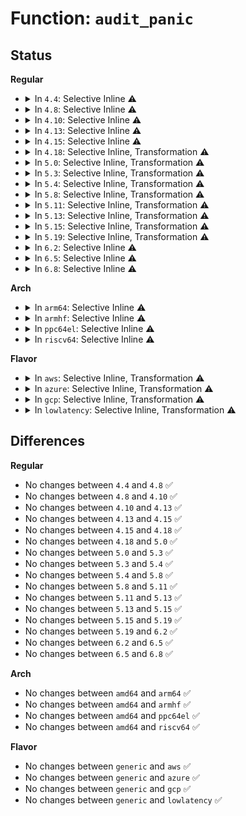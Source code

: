 # Function: <code>audit_panic</code>

## Status
<b>Regular</b>
<ul>
<li>
<details>
<summary>In <code>4.4</code>: Selective Inline ⚠️</summary>

```c
void audit_panic(const char *message);
```

**Collision:** Unique Global

**Inline:** Selective

**Transformation:** False

**Instances:**

```
In kernel/audit.c (ffffffff81120b90)
Location: kernel/audit.c:199
Inline: True
Direct callers:
  - kernel/audit.c:audit_net_init
  - kernel/audit.c:audit_log_task_context
  - kernel/audit.c:audit_log_secctx
  - kernel/auditfilter.c:audit_update_lsm_rules
  - kernel/auditsc.c:audit_log_exit
  - kernel/auditsc.c:audit_log_exit
  - kernel/audit_watch.c:audit_update_watch
  - kernel/audit_watch.c:audit_update_watch
  - kernel/audit_tree.c:audit_tree_init
```
**Symbols:**

```
ffffffff81120b90-ffffffff81120bea: audit_panic (STB_GLOBAL)
```
</details>
</li>
<li>
<details>
<summary>In <code>4.8</code>: Selective Inline ⚠️</summary>

```c
void audit_panic(const char *message);
```

**Collision:** Unique Global

**Inline:** Selective

**Transformation:** False

**Instances:**

```
In kernel/audit.c (ffffffff81128ae0)
Location: kernel/audit.c:197
Inline: True
Direct callers:
  - kernel/audit.c:audit_log_secctx
  - kernel/audit.c:audit_log_task_context
  - kernel/audit.c:audit_net_init
  - kernel/auditfilter.c:audit_update_lsm_rules
  - kernel/auditsc.c:audit_log_exit
  - kernel/auditsc.c:audit_log_execve_info
  - kernel/audit_watch.c:audit_update_watch
  - kernel/audit_watch.c:audit_update_watch
  - kernel/audit_tree.c:audit_tree_init
```
**Symbols:**

```
ffffffff81128ae0-ffffffff81128b3a: audit_panic (STB_GLOBAL)
```
</details>
</li>
<li>
<details>
<summary>In <code>4.10</code>: Selective Inline ⚠️</summary>

```c
void audit_panic(const char *message);
```

**Collision:** Unique Global

**Inline:** Selective

**Transformation:** False

**Instances:**

```
In kernel/audit.c (ffffffff81132740)
Location: kernel/audit.c:203
Inline: True
Direct callers:
  - kernel/audit.c:audit_log_secctx
  - kernel/audit.c:audit_log_task_context
  - kernel/audit.c:audit_net_init
  - kernel/auditfilter.c:audit_update_lsm_rules
  - kernel/auditsc.c:audit_log_exit
  - kernel/auditsc.c:audit_log_execve_info
  - kernel/audit_watch.c:audit_update_watch
  - kernel/audit_watch.c:audit_update_watch
  - kernel/audit_tree.c:audit_tree_init
```
**Symbols:**

```
ffffffff81132740-ffffffff8113279a: audit_panic (STB_GLOBAL)
```
</details>
</li>
<li>
<details>
<summary>In <code>4.13</code>: Selective Inline ⚠️</summary>

```c
void audit_panic(const char *message);
```

**Collision:** Unique Global

**Inline:** Selective

**Transformation:** False

**Instances:**

```
In kernel/audit.c (ffffffff81133ec0)
Location: kernel/audit.c:270
Inline: True
Direct callers:
  - kernel/audit.c:audit_log_secctx
  - kernel/audit.c:audit_log_task_context
  - kernel/audit.c:audit_net_init
  - kernel/auditfilter.c:audit_update_lsm_rules
  - kernel/auditsc.c:audit_log_exit
  - kernel/auditsc.c:audit_log_execve_info
  - kernel/audit_watch.c:audit_update_watch
  - kernel/audit_watch.c:audit_update_watch
  - kernel/audit_tree.c:audit_tree_init
```
**Symbols:**

```
ffffffff81133ec0-ffffffff81133f10: audit_panic (STB_GLOBAL)
```
</details>
</li>
<li>
<details>
<summary>In <code>4.15</code>: Selective Inline ⚠️</summary>

```c
void audit_panic(const char *message);
```

**Collision:** Unique Global

**Inline:** Selective

**Transformation:** False

**Instances:**

```
In kernel/audit.c (ffffffff81140c80)
Location: kernel/audit.c:270
Inline: True
Direct callers:
  - kernel/audit.c:audit_log_task_context
  - kernel/audit.c:audit_net_init
  - kernel/auditfilter.c:audit_update_lsm_rules
  - kernel/auditsc.c:audit_log_exit
  - kernel/auditsc.c:audit_log_execve_info
  - kernel/audit_watch.c:audit_update_watch
  - kernel/audit_watch.c:audit_update_watch
  - kernel/audit_tree.c:audit_tree_init
```
**Symbols:**

```
ffffffff81140c80-ffffffff81140cd0: audit_panic (STB_GLOBAL)
```
</details>
</li>
<li>
<details>
<summary>In <code>4.18</code>: Selective Inline, Transformation ⚠️</summary>

```c
void audit_panic(const char *message);
```

**Collision:** Unique Global

**Inline:** Selective

**Transformation:** True

**Instances:**

```
In kernel/audit.c (0)
Location: kernel/audit.c:313
Inline: True
Direct callers:
  - kernel/audit.c:audit_log_task_context
  - kernel/audit.c:audit_net_init
  - kernel/auditfilter.c:audit_update_lsm_rules
  - kernel/auditsc.c:audit_log_exit
  - kernel/auditsc.c:audit_log_execve_info
  - kernel/audit_watch.c:audit_watch_init
  - kernel/audit_watch.c:audit_update_watch
  - kernel/audit_watch.c:audit_update_watch
  - kernel/audit_fsnotify.c:audit_fsnotify_init
  - kernel/audit_tree.c:audit_tree_init
```
**Symbols:**

```
ffffffff8115244d-ffffffff81152470: audit_panic.cold.23 (STB_LOCAL)
ffffffff8114f650-ffffffff8114f689: audit_panic (STB_GLOBAL)
```
</details>
</li>
<li>
<details>
<summary>In <code>5.0</code>: Selective Inline, Transformation ⚠️</summary>

```c
void audit_panic(const char *message);
```

**Collision:** Unique Global

**Inline:** Selective

**Transformation:** True

**Instances:**

```
In kernel/audit.c (ffffffff8115c348)
Location: kernel/audit.c:309
Inline: True
Direct callers:
  - kernel/audit.c:audit_log_task_context
  - kernel/audit.c:audit_net_init
  - kernel/auditfilter.c:audit_update_lsm_rules
  - kernel/auditsc.c:audit_log_exit
  - kernel/auditsc.c:audit_log_execve_info
  - kernel/audit_watch.c:audit_watch_init
  - kernel/audit_watch.c:audit_update_watch
  - kernel/audit_watch.c:audit_update_watch
  - kernel/audit_fsnotify.c:audit_fsnotify_init
  - kernel/audit_tree.c:audit_tree_init
```
**Symbols:**

```
ffffffff8115f0f5-ffffffff8115f118: audit_panic.cold.23 (STB_LOCAL)
ffffffff8115c330-ffffffff8115c369: audit_panic (STB_GLOBAL)
```
</details>
</li>
<li>
<details>
<summary>In <code>5.3</code>: Selective Inline, Transformation ⚠️</summary>

```c
void audit_panic(const char *message);
```

**Collision:** Unique Global

**Inline:** Selective

**Transformation:** True

**Instances:**

```
In kernel/audit.c (ffffffff81168a19)
Location: kernel/audit.c:296
Inline: True
Direct callers:
  - kernel/audit.c:audit_log_task_context
  - kernel/audit.c:audit_net_init
  - kernel/auditfilter.c:audit_update_lsm_rules
  - kernel/auditsc.c:audit_log_exit
  - kernel/auditsc.c:audit_log_execve_info
  - kernel/audit_watch.c:audit_watch_init
  - kernel/audit_watch.c:audit_update_watch
  - kernel/audit_watch.c:audit_update_watch
  - kernel/audit_fsnotify.c:audit_fsnotify_init
  - kernel/audit_tree.c:audit_tree_init
```
**Symbols:**

```
ffffffff8116b6e7-ffffffff8116b70a: audit_panic.cold (STB_LOCAL)
ffffffff81168a00-ffffffff81168a3b: audit_panic (STB_GLOBAL)
```
</details>
</li>
<li>
<details>
<summary>In <code>5.4</code>: Selective Inline, Transformation ⚠️</summary>

```c
void audit_panic(const char *message);
```

**Collision:** Unique Global

**Inline:** Selective

**Transformation:** True

**Instances:**

```
In kernel/audit.c (ffffffff811748b9)
Location: kernel/audit.c:296
Inline: True
Direct callers:
  - kernel/audit.c:audit_log_task_context
  - kernel/audit.c:audit_net_init
  - kernel/auditfilter.c:audit_update_lsm_rules
  - kernel/auditsc.c:audit_log_exit
  - kernel/auditsc.c:audit_log_execve_info
  - kernel/audit_watch.c:audit_watch_init
  - kernel/audit_watch.c:audit_update_watch
  - kernel/audit_watch.c:audit_update_watch
  - kernel/audit_fsnotify.c:audit_fsnotify_init
  - kernel/audit_tree.c:audit_tree_init
```
**Symbols:**

```
ffffffff811775c7-ffffffff811775ea: audit_panic.cold (STB_LOCAL)
ffffffff811748a0-ffffffff811748db: audit_panic (STB_GLOBAL)
```
</details>
</li>
<li>
<details>
<summary>In <code>5.8</code>: Selective Inline, Transformation ⚠️</summary>

```c
void audit_panic(const char *message);
```

**Collision:** Unique Global

**Inline:** Selective

**Transformation:** True

**Instances:**

```
In kernel/audit.c (ffffffff81186929)
Location: kernel/audit.c:297
Inline: True
Direct callers:
  - kernel/audit.c:audit_log_object_context
  - kernel/audit.c:audit_net_init
  - kernel/audit.c:audit_log_lost
  - kernel/auditfilter.c:update_lsm_rules
  - kernel/auditsc.c:audit_log_exit
  - kernel/auditsc.c:audit_log_lsm
  - kernel/auditsc.c:audit_log_execve_info
  - kernel/audit_watch.c:audit_watch_init
  - kernel/audit_watch.c:audit_update_watch
  - kernel/audit_watch.c:audit_update_watch
  - kernel/audit_fsnotify.c:audit_fsnotify_init
  - kernel/audit_tree.c:audit_tree_init
```
**Symbols:**

```
ffffffff8118a23b-ffffffff8118a25e: audit_panic.cold (STB_LOCAL)
ffffffff81186910-ffffffff8118694d: audit_panic (STB_GLOBAL)
```
</details>
</li>
<li>
<details>
<summary>In <code>5.11</code>: Selective Inline, Transformation ⚠️</summary>

```c
void audit_panic(const char *message);
```

**Collision:** Unique Global

**Inline:** Selective

**Transformation:** True

**Instances:**

```
In kernel/audit.c (ffffffff81183c39)
Location: kernel/audit.c:302
Inline: True
Direct callers:
  - kernel/audit.c:audit_log_object_context
  - kernel/audit.c:audit_net_init
  - kernel/audit.c:audit_log_lost
  - kernel/auditfilter.c:update_lsm_rules
  - kernel/auditsc.c:audit_log_exit
  - kernel/auditsc.c:audit_log_lsm
  - kernel/auditsc.c:audit_log_execve_info
  - kernel/audit_watch.c:audit_watch_init
  - kernel/audit_watch.c:audit_update_watch
  - kernel/audit_watch.c:audit_update_watch
  - kernel/audit_fsnotify.c:audit_fsnotify_init
  - kernel/audit_tree.c:audit_tree_init
```
**Symbols:**

```
ffffffff81be48c1-ffffffff81be48e4: audit_panic.cold (STB_LOCAL)
ffffffff81183c20-ffffffff81183c5d: audit_panic (STB_GLOBAL)
```
</details>
</li>
<li>
<details>
<summary>In <code>5.13</code>: Selective Inline, Transformation ⚠️</summary>

```c
void audit_panic(const char *message);
```

**Collision:** Unique Global

**Inline:** Selective

**Transformation:** True

**Instances:**

```
In kernel/audit.c (ffffffff81184b69)
Location: kernel/audit.c:302
Inline: True
Direct callers:
  - kernel/audit.c:audit_log_object_context
  - kernel/audit.c:audit_net_init
  - kernel/audit.c:audit_log_lost
  - kernel/auditfilter.c:audit_update_lsm_rules
  - kernel/auditsc.c:audit_log_exit
  - kernel/auditsc.c:audit_log_lsm
  - kernel/auditsc.c:audit_log_execve_info
  - kernel/audit_watch.c:audit_watch_init
  - kernel/audit_watch.c:audit_update_watch
  - kernel/audit_watch.c:audit_update_watch
  - kernel/audit_fsnotify.c:audit_fsnotify_init
  - kernel/audit_tree.c:audit_tree_init
```
**Symbols:**

```
ffffffff81bd6722-ffffffff81bd6745: audit_panic.cold (STB_LOCAL)
ffffffff81184b50-ffffffff81184b8d: audit_panic (STB_GLOBAL)
```
</details>
</li>
<li>
<details>
<summary>In <code>5.15</code>: Selective Inline, Transformation ⚠️</summary>

```c
void audit_panic(const char *message);
```

**Collision:** Unique Global

**Inline:** Selective

**Transformation:** True

**Instances:**

```
In kernel/audit.c (ffffffff811ace89)
Location: kernel/audit.c:302
Inline: True
Direct callers:
  - kernel/audit.c:audit_log_object_context
  - kernel/audit.c:audit_net_init
  - kernel/audit.c:audit_log_lost
  - kernel/auditfilter.c:audit_update_lsm_rules
  - kernel/auditsc.c:audit_log_exit
  - kernel/auditsc.c:audit_log_lsm
  - kernel/auditsc.c:audit_log_execve_info
  - kernel/audit_watch.c:audit_watch_init
  - kernel/audit_watch.c:audit_update_watch
  - kernel/audit_watch.c:audit_update_watch
  - kernel/audit_fsnotify.c:audit_fsnotify_init
  - kernel/audit_tree.c:audit_tree_init
```
**Symbols:**

```
ffffffff81cb345c-ffffffff81cb347f: audit_panic.cold (STB_LOCAL)
ffffffff811ace70-ffffffff811acead: audit_panic (STB_GLOBAL)
```
</details>
</li>
<li>
<details>
<summary>In <code>5.19</code>: Selective Inline, Transformation ⚠️</summary>

```c
void audit_panic(const char *message);
```

**Collision:** Unique Global

**Inline:** Selective

**Transformation:** True

**Instances:**

```
In kernel/audit.c (ffffffff81e642a1)
Location: kernel/audit.c:304
Inline: True
Direct callers:
  - kernel/audit.c:audit_log_object_context
  - kernel/audit.c:audit_log_object_context
  - kernel/audit.c:audit_log_subject_context
  - kernel/audit.c:audit_log_subject_context
  - kernel/audit.c:audit_net_init
  - kernel/audit.c:audit_log_lost
  - kernel/auditfilter.c:audit_update_lsm_rules
  - kernel/auditsc.c:__audit_syscall_entry
  - kernel/auditsc.c:audit_log_execve_info
  - kernel/audit_watch.c:audit_watch_init
  - kernel/audit_watch.c:audit_update_watch
  - kernel/audit_watch.c:audit_update_watch
  - kernel/audit_fsnotify.c:audit_fsnotify_init
  - kernel/audit_tree.c:audit_tree_init
```
**Symbols:**

```
ffffffff81e6428d-ffffffff81e642b0: audit_panic.cold (STB_LOCAL)
ffffffff811deaa0-ffffffff811deae6: audit_panic (STB_GLOBAL)
```
</details>
</li>
<li>
<details>
<summary>In <code>6.2</code>: Selective Inline ⚠️</summary>

```c
void audit_panic(const char *message);
```

**Collision:** Unique Global

**Inline:** Selective

**Transformation:** False

**Instances:**

```
In kernel/audit.c (ffffffff812246a0)
Location: kernel/audit.c:304
Inline: True
Direct callers:
  - kernel/audit.c:audit_log_object_context
  - kernel/audit.c:audit_log_object_context
  - kernel/audit.c:audit_log_subject_context
  - kernel/audit.c:audit_log_subject_context
  - kernel/audit.c:audit_net_init
  - kernel/audit.c:audit_log_lost
  - kernel/auditfilter.c:audit_update_lsm_rules
  - kernel/auditsc.c:__audit_syscall_entry
  - kernel/auditsc.c:audit_log_execve_info
  - kernel/audit_watch.c:audit_watch_init
  - kernel/audit_watch.c:audit_update_watch
  - kernel/audit_watch.c:audit_update_watch
  - kernel/audit_fsnotify.c:audit_fsnotify_init
  - kernel/audit_tree.c:audit_tree_init
```
**Symbols:**

```
ffffffff812246a0-ffffffff8122470b: audit_panic (STB_GLOBAL)
```
</details>
</li>
<li>
<details>
<summary>In <code>6.5</code>: Selective Inline ⚠️</summary>

```c
void audit_panic(const char *message);
```

**Collision:** Unique Global

**Inline:** Selective

**Transformation:** False

**Instances:**

```
In kernel/audit.c (ffffffff8123ac70)
Location: kernel/audit.c:304
Inline: True
Direct callers:
  - kernel/audit.c:audit_log_object_context
  - kernel/audit.c:audit_log_object_context
  - kernel/audit.c:audit_log_subject_context
  - kernel/audit.c:audit_log_subject_context
  - kernel/audit.c:audit_net_init
  - kernel/audit.c:audit_log_lost
  - kernel/auditfilter.c:audit_update_lsm_rules
  - kernel/auditsc.c:__audit_syscall_entry
  - kernel/auditsc.c:audit_log_execve_info
  - kernel/audit_watch.c:audit_watch_init
  - kernel/audit_watch.c:audit_update_watch
  - kernel/audit_watch.c:audit_update_watch
  - kernel/audit_fsnotify.c:audit_fsnotify_init
  - kernel/audit_tree.c:audit_tree_init
```
**Symbols:**

```
ffffffff8123ac70-ffffffff8123acdb: audit_panic (STB_GLOBAL)
```
</details>
</li>
<li>
<details>
<summary>In <code>6.8</code>: Selective Inline ⚠️</summary>

```c
void audit_panic(const char *message);
```

**Collision:** Unique Global

**Inline:** Selective

**Transformation:** False

**Instances:**

```
In kernel/audit.c (ffffffff81254b30)
Location: kernel/audit.c:303
Inline: True
Direct callers:
  - kernel/audit.c:audit_log_object_context
  - kernel/audit.c:audit_log_object_context
  - kernel/audit.c:audit_log_subject_context
  - kernel/audit.c:audit_log_subject_context
  - kernel/audit.c:audit_net_init
  - kernel/audit.c:audit_log_lost
  - kernel/auditfilter.c:audit_update_lsm_rules
  - kernel/auditsc.c:__audit_syscall_entry
  - kernel/auditsc.c:audit_log_execve_info
  - kernel/audit_watch.c:audit_watch_init
  - kernel/audit_watch.c:audit_update_watch
  - kernel/audit_watch.c:audit_update_watch
  - kernel/audit_fsnotify.c:audit_fsnotify_init
  - kernel/audit_tree.c:audit_tree_init
```
**Symbols:**

```
ffffffff81254b30-ffffffff81254b9b: audit_panic (STB_GLOBAL)
```
</details>
</li>
</ul>
<b>Arch</b>
<ul>
<li>
<details>
<summary>In <code>arm64</code>: Selective Inline ⚠️</summary>

```c
void audit_panic(const char *message);
```

**Collision:** Unique Global

**Inline:** Selective

**Transformation:** False

**Instances:**

```
In kernel/audit.c (ffff8000101e9388)
Location: kernel/audit.c:296
Inline: True
Direct callers:
  - kernel/audit.c:audit_log_task_context
  - kernel/audit.c:audit_net_init
  - kernel/auditfilter.c:audit_update_lsm_rules
  - kernel/auditsc.c:audit_log_exit
  - kernel/auditsc.c:audit_log_execve_info
  - kernel/audit_watch.c:audit_watch_init
  - kernel/audit_watch.c:audit_update_watch
  - kernel/audit_watch.c:audit_update_watch
  - kernel/audit_fsnotify.c:audit_fsnotify_init
  - kernel/audit_tree.c:audit_tree_init
```
**Symbols:**

```
ffff8000101e9388-ffff8000101e93f8: audit_panic (STB_GLOBAL)
```
</details>
</li>
<li>
<details>
<summary>In <code>armhf</code>: Selective Inline ⚠️</summary>

```c
void audit_panic(const char *message);
```

**Collision:** Unique Global

**Inline:** Selective

**Transformation:** False

**Instances:**

```
In kernel/audit.c (c04292e4)
Location: kernel/audit.c:296
Inline: True
Direct callers:
  - kernel/audit.c:audit_log_task_context
  - kernel/audit.c:audit_net_init
  - kernel/auditfilter.c:audit_update_lsm_rules
  - kernel/auditsc.c:audit_log_exit
  - kernel/auditsc.c:audit_log_execve_info
  - kernel/audit_watch.c:audit_watch_init
  - kernel/audit_watch.c:audit_update_watch
  - kernel/audit_watch.c:audit_update_watch
  - kernel/audit_fsnotify.c:audit_fsnotify_init
  - kernel/audit_tree.c:audit_tree_init
```
**Symbols:**

```
c04292e4-c0429350: audit_panic (STB_GLOBAL)
```
</details>
</li>
<li>
<details>
<summary>In <code>ppc64el</code>: Selective Inline ⚠️</summary>

```c
void audit_panic(const char *message);
```

**Collision:** Unique Global

**Inline:** Selective

**Transformation:** False

**Instances:**

```
In kernel/audit.c (c00000000025a130)
Location: kernel/audit.c:296
Inline: True
Direct callers:
  - kernel/audit.c:audit_log_task_context
  - kernel/audit.c:audit_net_init
  - kernel/auditfilter.c:audit_update_lsm_rules
  - kernel/auditsc.c:audit_log_exit
  - kernel/auditsc.c:audit_log_execve_info
  - kernel/audit_watch.c:audit_watch_init
  - kernel/audit_watch.c:audit_update_watch
  - kernel/audit_watch.c:audit_update_watch
  - kernel/audit_fsnotify.c:audit_fsnotify_init
  - kernel/audit_tree.c:audit_tree_init
```
**Symbols:**

```
c00000000025a130-c00000000025a1d4: audit_panic (STB_GLOBAL)
```
</details>
</li>
<li>
<details>
<summary>In <code>riscv64</code>: Selective Inline ⚠️</summary>

```c
void audit_panic(const char *message);
```

**Collision:** Unique Global

**Inline:** Selective

**Transformation:** False

**Instances:**

```
In kernel/audit.c (ffffffe00015e190)
Location: kernel/audit.c:296
Inline: True
Direct callers:
  - kernel/audit.c:audit_log_task_context
  - kernel/audit.c:audit_net_init
  - kernel/auditfilter.c:audit_update_lsm_rules
  - kernel/auditsc.c:audit_log_exit
  - kernel/auditsc.c:audit_log_execve_info
  - kernel/audit_watch.c:audit_watch_init
  - kernel/audit_watch.c:audit_update_watch
  - kernel/audit_watch.c:audit_update_watch
  - kernel/audit_fsnotify.c:audit_fsnotify_init
  - kernel/audit_tree.c:audit_tree_init
```
**Symbols:**

```
ffffffe00015e190-ffffffe00015e1fc: audit_panic (STB_GLOBAL)
```
</details>
</li>
</ul>
<b>Flavor</b>
<ul>
<li>
<details>
<summary>In <code>aws</code>: Selective Inline, Transformation ⚠️</summary>

```c
void audit_panic(const char *message);
```

**Collision:** Unique Global

**Inline:** Selective

**Transformation:** True

**Instances:**

```
In kernel/audit.c (ffffffff8116ced9)
Location: kernel/audit.c:296
Inline: True
Direct callers:
  - kernel/audit.c:audit_log_task_context
  - kernel/audit.c:audit_net_init
  - kernel/auditfilter.c:audit_update_lsm_rules
  - kernel/auditsc.c:audit_log_exit
  - kernel/auditsc.c:audit_log_execve_info
  - kernel/audit_watch.c:audit_watch_init
  - kernel/audit_watch.c:audit_update_watch
  - kernel/audit_watch.c:audit_update_watch
  - kernel/audit_fsnotify.c:audit_fsnotify_init
  - kernel/audit_tree.c:audit_tree_init
```
**Symbols:**

```
ffffffff8116fbe7-ffffffff8116fc0a: audit_panic.cold (STB_LOCAL)
ffffffff8116cec0-ffffffff8116cefb: audit_panic (STB_GLOBAL)
```
</details>
</li>
<li>
<details>
<summary>In <code>azure</code>: Selective Inline, Transformation ⚠️</summary>

```c
void audit_panic(const char *message);
```

**Collision:** Unique Global

**Inline:** Selective

**Transformation:** True

**Instances:**

```
In kernel/audit.c (ffffffff81160079)
Location: kernel/audit.c:296
Inline: True
Direct callers:
  - kernel/audit.c:audit_log_task_context
  - kernel/audit.c:audit_net_init
  - kernel/auditfilter.c:audit_update_lsm_rules
  - kernel/auditsc.c:audit_log_exit
  - kernel/auditsc.c:audit_log_execve_info
  - kernel/audit_watch.c:audit_watch_init
  - kernel/audit_watch.c:audit_update_watch
  - kernel/audit_watch.c:audit_update_watch
  - kernel/audit_fsnotify.c:audit_fsnotify_init
  - kernel/audit_tree.c:audit_tree_init
```
**Symbols:**

```
ffffffff81162d87-ffffffff81162daa: audit_panic.cold (STB_LOCAL)
ffffffff81160060-ffffffff8116009b: audit_panic (STB_GLOBAL)
```
</details>
</li>
<li>
<details>
<summary>In <code>gcp</code>: Selective Inline, Transformation ⚠️</summary>

```c
void audit_panic(const char *message);
```

**Collision:** Unique Global

**Inline:** Selective

**Transformation:** True

**Instances:**

```
In kernel/audit.c (ffffffff8116aca9)
Location: kernel/audit.c:296
Inline: True
Direct callers:
  - kernel/audit.c:audit_log_task_context
  - kernel/audit.c:audit_net_init
  - kernel/auditfilter.c:audit_update_lsm_rules
  - kernel/auditsc.c:audit_log_exit
  - kernel/auditsc.c:audit_log_execve_info
  - kernel/audit_watch.c:audit_watch_init
  - kernel/audit_watch.c:audit_update_watch
  - kernel/audit_watch.c:audit_update_watch
  - kernel/audit_fsnotify.c:audit_fsnotify_init
  - kernel/audit_tree.c:audit_tree_init
```
**Symbols:**

```
ffffffff8116d9b7-ffffffff8116d9da: audit_panic.cold (STB_LOCAL)
ffffffff8116ac90-ffffffff8116accb: audit_panic (STB_GLOBAL)
```
</details>
</li>
<li>
<details>
<summary>In <code>lowlatency</code>: Selective Inline, Transformation ⚠️</summary>

```c
void audit_panic(const char *message);
```

**Collision:** Unique Global

**Inline:** Selective

**Transformation:** True

**Instances:**

```
In kernel/audit.c (ffffffff81178499)
Location: kernel/audit.c:296
Inline: True
Direct callers:
  - kernel/audit.c:audit_log_task_context
  - kernel/audit.c:audit_net_init
  - kernel/auditfilter.c:audit_update_lsm_rules
  - kernel/auditsc.c:audit_log_exit
  - kernel/auditsc.c:audit_log_execve_info
  - kernel/audit_watch.c:audit_watch_init
  - kernel/audit_watch.c:audit_update_watch
  - kernel/audit_watch.c:audit_update_watch
  - kernel/audit_fsnotify.c:audit_fsnotify_init
  - kernel/audit_tree.c:audit_tree_init
```
**Symbols:**

```
ffffffff8117b1a7-ffffffff8117b1ca: audit_panic.cold (STB_LOCAL)
ffffffff81178480-ffffffff811784bb: audit_panic (STB_GLOBAL)
```
</details>
</li>
</ul>

## Differences
<b>Regular</b>
<ul>
<li>
No changes between <code>4.4</code> and <code>4.8</code> ✅
</li>
<li>
No changes between <code>4.8</code> and <code>4.10</code> ✅
</li>
<li>
No changes between <code>4.10</code> and <code>4.13</code> ✅
</li>
<li>
No changes between <code>4.13</code> and <code>4.15</code> ✅
</li>
<li>
No changes between <code>4.15</code> and <code>4.18</code> ✅
</li>
<li>
No changes between <code>4.18</code> and <code>5.0</code> ✅
</li>
<li>
No changes between <code>5.0</code> and <code>5.3</code> ✅
</li>
<li>
No changes between <code>5.3</code> and <code>5.4</code> ✅
</li>
<li>
No changes between <code>5.4</code> and <code>5.8</code> ✅
</li>
<li>
No changes between <code>5.8</code> and <code>5.11</code> ✅
</li>
<li>
No changes between <code>5.11</code> and <code>5.13</code> ✅
</li>
<li>
No changes between <code>5.13</code> and <code>5.15</code> ✅
</li>
<li>
No changes between <code>5.15</code> and <code>5.19</code> ✅
</li>
<li>
No changes between <code>5.19</code> and <code>6.2</code> ✅
</li>
<li>
No changes between <code>6.2</code> and <code>6.5</code> ✅
</li>
<li>
No changes between <code>6.5</code> and <code>6.8</code> ✅
</li>
</ul>
<b>Arch</b>
<ul>
<li>
No changes between <code>amd64</code> and <code>arm64</code> ✅
</li>
<li>
No changes between <code>amd64</code> and <code>armhf</code> ✅
</li>
<li>
No changes between <code>amd64</code> and <code>ppc64el</code> ✅
</li>
<li>
No changes between <code>amd64</code> and <code>riscv64</code> ✅
</li>
</ul>
<b>Flavor</b>
<ul>
<li>
No changes between <code>generic</code> and <code>aws</code> ✅
</li>
<li>
No changes between <code>generic</code> and <code>azure</code> ✅
</li>
<li>
No changes between <code>generic</code> and <code>gcp</code> ✅
</li>
<li>
No changes between <code>generic</code> and <code>lowlatency</code> ✅
</li>
</ul>
